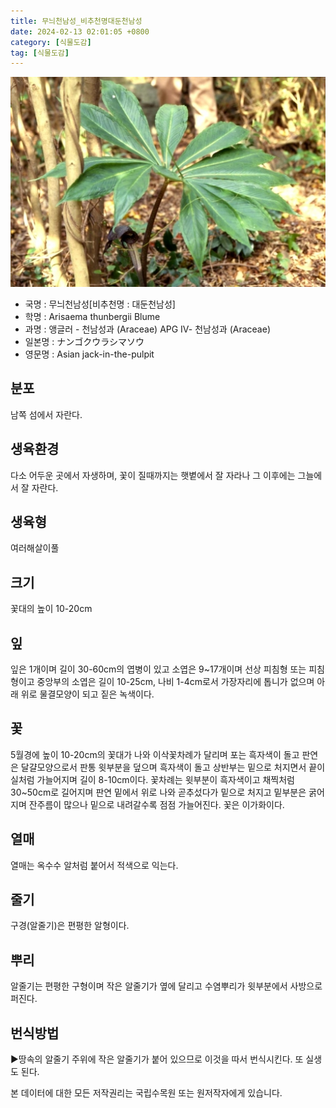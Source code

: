 ```yaml
---
title: 무늬천남성_비추천명대둔천남성
date: 2024-02-13 02:01:05 +0800
category: [식물도감]
tag: [식물도감]
---
```




![무늬천남성[비추천명 : 대둔천남성]](/assets/img/fileUpload/plants/basic/Araceae/Arisaema/8954/1_th2.JPG)
- 국명 : 무늬천남성[비추천명 : 대둔천남성]
- 학명 : Arisaema thunbergii Blume
- 과명 : 앵글러 - 천남성과 (Araceae) APG Ⅳ- 천남성과 (Araceae)
- 일본명 : ナンゴクウラシマソウ
- 영문명 : Asian jack-in-the-pulpit


## 분포
남쪽 섬에서 자란다.
## 생육환경
다소 어두운 곳에서 자생하며, 꽃이 질때까지는 햇볕에서 잘 자라나 그 이후에는 그늘에서 잘 자란다.
## 생육형
여러해살이풀
## 크기
꽃대의 높이 10-20cm
## 잎
잎은 1개이며 길이 30-60cm의 엽병이 있고 소엽은 9~17개이며 선상 피침형 또는 피침형이고 중앙부의 소엽은 길이 10-25cm, 나비 1-4cm로서 가장자리에 톱니가 없으며 아래 위로 물결모양이 되고 짙은 녹색이다.
## 꽃
5월경에 높이 10-20cm의 꽃대가 나와 이삭꽃차례가 달리며 포는 흑자색이 돌고 판연은 달걀모양으로서 판통 윗부분을 덮으며 흑자색이 돌고 상반부는 밑으로 처지면서 끝이 실처럼 가늘어지며 길이 8-10cm이다. 꽃차례는 윗부분이 흑자색이고 채찍처럼 30~50cm로 길어지며 판연 밑에서 위로 나와 곧추섰다가 밑으로 처지고 밑부분은 굵어지며 잔주름이 많으나 밑으로 내려갈수록 점점 가늘어진다. 꽃은 이가화이다.
## 열매
열매는 옥수수 알처럼 붙어서 적색으로 익는다.
## 줄기
구경(알줄기)은 편평한 알형이다.
## 뿌리
알줄기는 편평한 구형이며 작은 알줄기가 옆에 달리고 수염뿌리가 윗부분에서 사방으로 퍼진다.
## 번식방법
▶땅속의 알줄기 주위에 작은 알줄기가 붙어 있으므로 이것을 따서 번식시킨다. 또 실생도 된다.






본 데이터에 대한 모든 저작권리는 국립수목원 또는 원저작자에게 있습니다.

